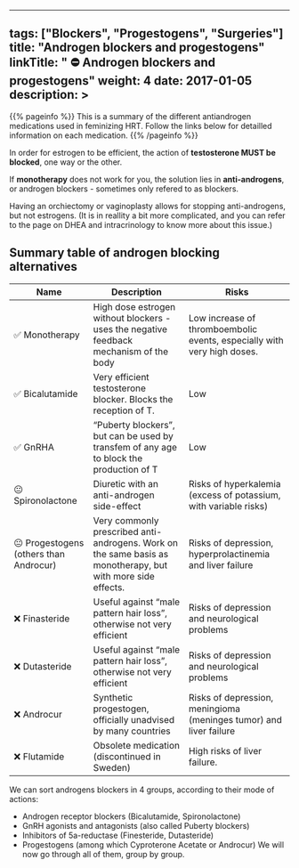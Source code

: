 
---
tags: ["Blockers", "Progestogens", "Surgeries"] 
title: "Androgen blockers and progestogens"
linkTitle: " ⛔ Androgen blockers and progestogens"
weight: 4
date: 2017-01-05
description: >
---

{{% pageinfo %}}
This is a summary of the different antiandrogen medications used in feminizing HRT. Follow the links below for detailled information on each medication.
{{% /pageinfo %}}


In order for estrogen to be efficient, the action of **testosterone MUST be blocked**, one way or the other. 

If **monotherapy** does not work for you, the solution lies in **anti-androgens**, or androgen blockers - sometimes only refered to as blockers.

Having an orchiectomy or vaginoplasty allows for stopping anti-androgens, but not estrogens. (It is in reallity a bit more complicated, and you can refer to the page on DHEA and intracrinology to know more about this issue.)

## Summary table of androgen blocking alternatives ##


|Name|Description|Risks|
|----|-----------|-----|
|✅ Monotherapy|High dose estrogen without blockers - uses the negative feedback mechanism of the body|Low increase of thromboembolic events, especially with very high doses.|
|✅ Bicalutamide|Very efficient testosterone blocker. Blocks the reception of T.|Low|
|✅ GnRHA|“Puberty blockers”, but can be used by transfem of any age to block the production of T|Low|
|😐 Spironolactone|Diuretic with an anti-androgen side-effect|Risks of hyperkalemia (excess of potassium, with variable risks)|
|😐 Progestogens (others than Androcur)|Very commonly prescribed anti-androgens. Work on the same basis as monotherapy, but with more side effects.|Risks of depression, hyperprolactinemia and liver failure|
|❌ Finasteride|Useful against “male pattern hair loss”, otherwise not very efficient|Risks of depression and neurological problems|
|❌ Dutasteride|Useful against “male pattern hair loss”, otherwise not very efficient|Risks of depression and neurological problems|
|❌ Androcur|Synthetic progestogen, officially unadvised by many countries|Risks of depression, meningioma (meninges tumor) and liver failure|
|❌ Flutamide|Obsolete medication (discontinued in Sweden)|High risks of liver failure.|



We can sort androgens blockers in 4 groups, according to their mode of actions:
- Androgen receptor blockers (Bicalutamide, Spironolactone)
- GnRH agonists and antagonists (also called Puberty blockers)
- Inhibitors of 5a-reductase (Finesteride, Dutasteride)
- Progestogens (among which Cyproterone Acetate or Androcur)
We will now go through all of them, group by group.
